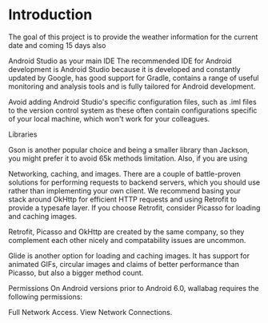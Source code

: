 # Introduction 
The goal of this project is to provide the weather information for the current date and coming 15 days also


Android Studio as your main IDE
The recommended IDE for Android development is Android Studio because it is developed and constantly updated by Google, has good support for Gradle, contains a range of useful monitoring and analysis tools and is fully tailored for Android development.

Avoid adding Android Studio's specific configuration files, such as .iml files to the version control system as these often contain configurations specific of your local machine, which won't work for your colleagues.

Libraries

Gson is another popular choice and being a smaller library than Jackson, you might prefer it to avoid 65k methods limitation. Also, if you are using

Networking, caching, and images. There are a couple of battle-proven solutions for performing requests to backend servers, which you should use rather than implementing your own client. We recommend basing your stack around OkHttp for efficient HTTP requests and using Retrofit to provide a typesafe layer. If you choose Retrofit, consider Picasso for loading and caching images.

Retrofit, Picasso and OkHttp are created by the same company, so they complement each other nicely and compatability issues are uncommon.

Glide is another option for loading and caching images. It has support for animated GIFs, circular images and claims of better performance than Picasso, but also a bigger method count.

Permissions
On Android versions prior to Android 6.0, wallabag requires the following permissions:

Full Network Access.
View Network Connections.
